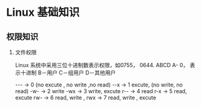 # Linux 基础知识

## 权限知识

1. 文件权限

   Linux 系统中采用三位十进制数表示权限，如0755， 0644.
   ABCD
   A- 0， 表示十进制
   B－用户
   C－组用户
   D－其他用户

   ---  -> 0  (no excute , no write ,no read)
   --x  -> 1  excute, (no write, no read)
   -w-  -> 2  write 
   -wx  -> 3  write, excute
   r--  -> 4  read
   r-x  -> 5  read, excute
   rw-  -> 6  read, write , 
   rwx  -> 7  read, write , excute

